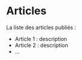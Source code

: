 # Articles

La liste des articles publiés :

- Article 1 : description
- Article 2 : description
- ...

